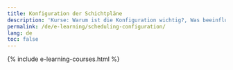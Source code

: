 ```yaml
---
title: Konfiguration der Schichtpläne
description: 'Kurse: Warum ist die Konfiguration wichtig?, Was beeinflusst deine Konfiguration?, Wie sieht der Konfigurationsprozess aus?, Praktisches Beispiel: Die Konfiguration bei GEMK, Warum es wichtig ist, eine Schichtgrundlage zu schaffen, Qualifikationen einrichten, Aktivitäten im Überblick, Praktisches Beispiel: Konfiguration von Aktivitäten bei GEMK, Tagesmodelle im Überblick, Praktisches Beispiel: Konfiguration von Tagesmodellen bei GEMK, Warum es wichtig ist, Planungseinschränkungen festzulegen, Schichtfolgen konfigurieren, Schichtfolgen anpassen (nur auf Englisch verfügbar), Planungsmodelle und Wochenmodelle konfigurieren, Planungseinheiten konfigurieren, Auswahlen konfigurieren, Verträge konfigurieren, Mitarbeiter konfigurieren'
permalink: /de/e-learning/scheduling-configuration/
lang: de
toc: false
---
```


{% include e-learning-courses.html %}
